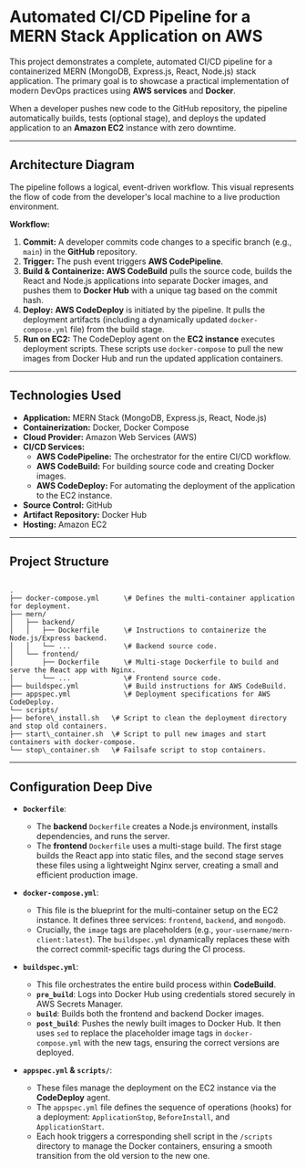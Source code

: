 # Automated CI/CD Pipeline for a MERN Stack Application on AWS

This project demonstrates a complete, automated CI/CD pipeline for a containerized MERN (MongoDB, Express.js, React, Node.js) stack application. The primary goal is to showcase a practical implementation of modern DevOps practices using **AWS services** and **Docker**.

When a developer pushes new code to the GitHub repository, the pipeline automatically builds, tests (optional stage), and deploys the updated application to an **Amazon EC2** instance with zero downtime.

---

## Architecture Diagram

The pipeline follows a logical, event-driven workflow. This visual represents the flow of code from the developer's local machine to a live production environment.



**Workflow:**
1.  **Commit:** A developer commits code changes to a specific branch (e.g., `main`) in the **GitHub** repository.
2.  **Trigger:** The push event triggers **AWS CodePipeline**.
3.  **Build & Containerize:** **AWS CodeBuild** pulls the source code, builds the React and Node.js applications into separate Docker images, and pushes them to **Docker Hub** with a unique tag based on the commit hash.
4.  **Deploy:** **AWS CodeDeploy** is initiated by the pipeline. It pulls the deployment artifacts (including a dynamically updated `docker-compose.yml` file) from the build stage.
5.  **Run on EC2:** The CodeDeploy agent on the **EC2 instance** executes deployment scripts. These scripts use `docker-compose` to pull the new images from Docker Hub and run the updated application containers.

---

## Technologies Used

* **Application:** MERN Stack (MongoDB, Express.js, React, Node.js)
* **Containerization:** Docker, Docker Compose
* **Cloud Provider:** Amazon Web Services (AWS)
* **CI/CD Services:**
    * **AWS CodePipeline:** The orchestrator for the entire CI/CD workflow.
    * **AWS CodeBuild:** For building source code and creating Docker images.
    * **AWS CodeDeploy:** For automating the deployment of the application to the EC2 instance.
* **Source Control:** GitHub
* **Artifact Repository:** Docker Hub
* **Hosting:** Amazon EC2

---

## Project Structure

```

.
├── docker-compose.yml      \# Defines the multi-container application for deployment.
├── mern/
│   ├── backend/
│   │   ├── Dockerfile      \# Instructions to containerize the Node.js/Express backend.
│   │   └── ...             \# Backend source code.
│   └── frontend/
│       ├── Dockerfile      \# Multi-stage Dockerfile to build and serve the React app with Nginx.
│       └── ...             \# Frontend source code.
├── buildspec.yml           \# Build instructions for AWS CodeBuild.
├── appspec.yml             \# Deployment specifications for AWS CodeDeploy.
└── scripts/
├── before\_install.sh   \# Script to clean the deployment directory and stop old containers.
├── start\_container.sh  \# Script to pull new images and start containers with docker-compose.
└── stop\_container.sh   \# Failsafe script to stop containers.

```

---

## Configuration Deep Dive

* **`Dockerfile`**:
    * The **backend** `Dockerfile` creates a Node.js environment, installs dependencies, and runs the server.
    * The **frontend** `Dockerfile` uses a multi-stage build. The first stage builds the React app into static files, and the second stage serves these files using a lightweight Nginx server, creating a small and efficient production image.

* **`docker-compose.yml`**:
    * This file is the blueprint for the multi-container setup on the EC2 instance. It defines three services: `frontend`, `backend`, and `mongodb`.
    * Crucially, the `image` tags are placeholders (e.g., `your-username/mern-client:latest`). The `buildspec.yml` dynamically replaces these with the correct commit-specific tags during the CI process.

* **`buildspec.yml`**:
    * This file orchestrates the entire build process within **CodeBuild**.
    * **`pre_build`**: Logs into Docker Hub using credentials stored securely in AWS Secrets Manager.
    * **`build`**: Builds both the frontend and backend Docker images.
    * **`post_build`**: Pushes the newly built images to Docker Hub. It then uses `sed` to replace the placeholder image tags in `docker-compose.yml` with the new tags, ensuring the correct versions are deployed.

* **`appspec.yml` & `scripts/`**:
    * These files manage the deployment on the EC2 instance via the **CodeDeploy** agent.
    * The `appspec.yml` file defines the sequence of operations (hooks) for a deployment: `ApplicationStop`, `BeforeInstall`, and `ApplicationStart`.
    * Each hook triggers a corresponding shell script in the `/scripts` directory to manage the Docker containers, ensuring a smooth transition from the old version to the new one.
```
